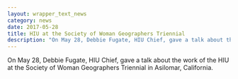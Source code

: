 ```yaml
---
layout: wrapper_text_news
category: news
date: 2017-05-28
title: HIU at the Society of Woman Geographers Triennial
description: "On May 28, Debbie Fugate, HIU Chief, gave a talk about the work of the HIU at the Society of Woman Geographers Triennial in Asilomar, California."
---
```


On May 28, Debbie Fugate, HIU Chief, gave a talk about the work of the HIU at the Society of Woman Geographers Triennial in Asilomar, California.

